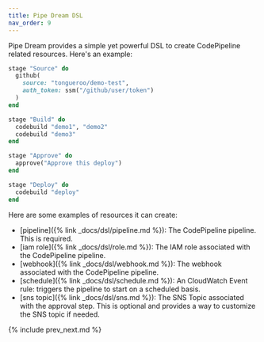 ```yaml
---
title: Pipe Dream DSL
nav_order: 9
---
```


Pipe Dream provides a simple yet powerful DSL to create CodePipeline related resources.  Here's an example:

```ruby
stage "Source" do
  github(
    source: "tongueroo/demo-test",
    auth_token: ssm("/github/user/token")
  )
end

stage "Build" do
  codebuild "demo1", "demo2"
  codebuild "demo3"
end

stage "Approve" do
  approve("Approve this deploy")
end

stage "Deploy" do
  codebuild "deploy"
end
```

Here are some examples of resources it can create:

* [pipeline]({% link _docs/dsl/pipeline.md %}): The CodePipeline pipeline. This is required.
* [iam role]({% link _docs/dsl/role.md %}): The IAM role associated with the CodePipeline pipeline.
* [webhook]({% link _docs/dsl/webhook.md %}): The webhook associated with the CodePipeline pipeline.
* [schedule]({% link _docs/dsl/schedule.md %}): An CloudWatch Event rule: triggers the pipeline to start on a scheduled basis.
* [sns topic]({% link _docs/dsl/sns.md %}): The SNS Topic associated with the approval step. This is optional and provides a way to customize the SNS topic if needed.

{% include prev_next.md %}
